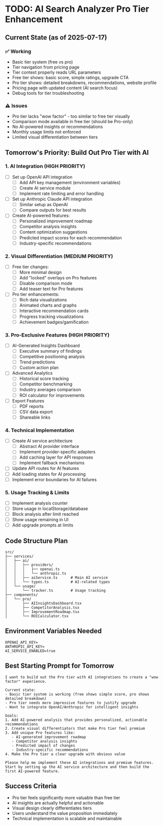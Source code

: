 # TODO: AI Search Analyzer Pro Tier Enhancement

## Current State (as of 2025-07-17)

### ✅ Working
- Basic tier system (free vs pro)
- Tier navigation from pricing page
- Tier context properly reads URL parameters
- Free tier shows: basic score, simple ratings, upgrade CTA
- Pro tier shows: detailed breakdowns, recommendations, website profile
- Pricing page with updated content (AI search focus)
- Debug tools for tier troubleshooting

### ⚠️ Issues
- Pro tier lacks "wow factor" - too similar to free tier visually
- Comparison mode available in free tier (should be Pro-only)
- No AI-powered insights or recommendations
- Monthly usage limits not enforced
- Limited visual differentiation between tiers

## Tomorrow's Priority: Build Out Pro Tier with AI

### 1. AI Integration (HIGH PRIORITY)
- [ ] Set up OpenAI API integration
  - [ ] Add API key management (environment variables)
  - [ ] Create AI service module
  - [ ] Implement rate limiting and error handling
- [ ] Set up Anthropic Claude API integration
  - [ ] Similar setup as OpenAI
  - [ ] Compare outputs for best results
- [ ] Create AI-powered features:
  - [ ] Personalized improvement roadmap
  - [ ] Competitor analysis insights
  - [ ] Content optimization suggestions
  - [ ] Predicted impact scores for each recommendation
  - [ ] Industry-specific recommendations

### 2. Visual Differentiation (MEDIUM PRIORITY)
- [ ] Free tier changes:
  - [ ] More minimal design
  - [ ] Add "locked" overlays on Pro features
  - [ ] Disable comparison mode
  - [ ] Add teaser text for Pro features
- [ ] Pro tier enhancements:
  - [ ] Rich data visualizations
  - [ ] Animated charts and graphs
  - [ ] Interactive recommendation cards
  - [ ] Progress tracking visualizations
  - [ ] Achievement badges/gamification

### 3. Pro-Exclusive Features (HIGH PRIORITY)
- [ ] AI-Generated Insights Dashboard
  - [ ] Executive summary of findings
  - [ ] Competitive positioning analysis
  - [ ] Trend predictions
  - [ ] Custom action plan
- [ ] Advanced Analytics
  - [ ] Historical score tracking
  - [ ] Competitor benchmarking
  - [ ] Industry averages comparison
  - [ ] ROI calculator for improvements
- [ ] Export Features
  - [ ] PDF reports
  - [ ] CSV data export
  - [ ] Shareable links

### 4. Technical Implementation
- [ ] Create AI service architecture
  - [ ] Abstract AI provider interface
  - [ ] Implement provider-specific adapters
  - [ ] Add caching layer for API responses
  - [ ] Implement fallback mechanisms
- [ ] Update API routes for AI features
- [ ] Add loading states for AI processing
- [ ] Implement error boundaries for AI failures

### 5. Usage Tracking & Limits
- [ ] Implement analysis counter
- [ ] Store usage in localStorage/database
- [ ] Block analysis after limit reached
- [ ] Show usage remaining in UI
- [ ] Add upgrade prompts at limits

## Code Structure Plan

```
src/
├── services/
│   ├── ai/
│   │   ├── providers/
│   │   │   ├── openai.ts
│   │   │   └── anthropic.ts
│   │   ├── aiService.ts      # Main AI service
│   │   └── types.ts          # AI-related types
│   └── usage/
│       └── tracker.ts        # Usage tracking
├── components/
│   └── pro/
│       ├── AIInsightsDashboard.tsx
│       ├── CompetitorAnalysis.tsx
│       ├── ImprovementRoadmap.tsx
│       └── ROICalculator.tsx
```

## Environment Variables Needed
```
OPENAI_API_KEY=
ANTHROPIC_API_KEY=
AI_SERVICE_ENABLED=true
```

## Best Starting Prompt for Tomorrow

```
I want to build out the Pro tier with AI integrations to create a "wow factor" experience. 

Current state:
- Basic tier system is working (free shows simple score, pro shows detailed breakdown)
- Pro tier needs more impressive features to justify upgrade
- Want to integrate OpenAI/Anthropic for intelligent insights

Goals:
1. Add AI-powered analysis that provides personalized, actionable recommendations
2. Create visual differentiators that make Pro tier feel premium
3. Add unique Pro features like:
   - AI-generated improvement roadmap
   - Competitor analysis insights
   - Predicted impact of changes
   - Industry-specific recommendations
4. Make the Pro tier a clear upgrade with obvious value

Please help me implement these AI integrations and premium features. Start by setting up the AI service architecture and then build the first AI-powered feature.
```

## Success Criteria
- Pro tier feels significantly more valuable than free tier
- AI insights are actually helpful and actionable
- Visual design clearly differentiates tiers
- Users understand the value proposition immediately
- Technical implementation is scalable and maintainable